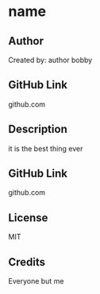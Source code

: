 # name

  ## Author
  Created by: author bobby

  ## GitHub Link
  github.com

  ## Description
  it is the best thing ever

  ## GitHub Link
  github.com

  ## License
  MIT

  ## Credits
  Everyone but me
